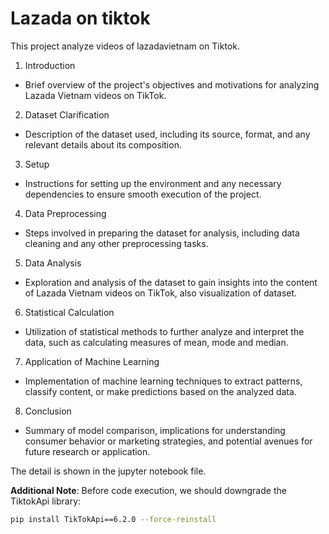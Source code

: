 # Lazada on tiktok

This project analyze videos of lazadavietnam on Tiktok. 

1. Introduction
- Brief overview of the project's objectives and motivations for analyzing Lazada Vietnam videos on TikTok.

2. Dataset Clarification
- Description of the dataset used, including its source, format, and any relevant details about its composition.

3. Setup
- Instructions for setting up the environment and any necessary dependencies to ensure smooth execution of the project.

4. Data Preprocessing
- Steps involved in preparing the dataset for analysis, including data cleaning and any other preprocessing tasks.

5. Data Analysis
- Exploration and analysis of the dataset to gain insights into the content of Lazada Vietnam videos on TikTok, also visualization of dataset.

6. Statistical Calculation
- Utilization of statistical methods to further analyze and interpret the data, such as calculating measures of mean, mode and median.

7. Application of Machine Learning
- Implementation of machine learning techniques to extract patterns, classify content, or make predictions based on the analyzed data.

8. Conclusion
- Summary of model comparison, implications for understanding consumer behavior or marketing strategies, and potential avenues for future research or application.

The detail is shown in the jupyter notebook file.

**Additional Note**: Before code execution, we should downgrade the TiktokApi library:
``` bash
pip install TikTokApi==6.2.0 --force-reinstall
```
